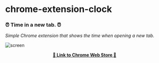 # chrome-extension-clock

### ⏰ Time in a new tab. ⏰
_Simple Chrome extension that shows the time when opening a new tab._

![screen](https://user-images.githubusercontent.com/5198206/59003071-e4aab300-87ea-11e9-95f9-e9d3caccd64d.png)

<p align="center">
  <a href="https://chrome.google.com/webstore/detail/new-tab-clock/jpnkmoigeebdmkodlhmeljgkpgphjnai">
    <b>🔶 Link to Chrome Web Store 🔶</b>
  </a>
</p>
